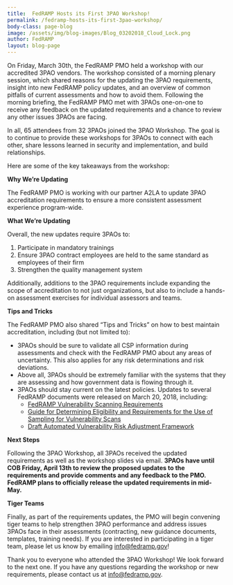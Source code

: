 ```yaml
---
title:  FedRAMP Hosts its First 3PAO Workshop!
permalink: /fedramp-hosts-its-first-3pao-workshop/
body-class: page-blog
image: /assets/img/blog-images/Blog_03202018_Cloud_Lock.png
author: FedRAMP
layout: blog-page
---
```

On Friday, March 30th, the FedRAMP PMO held a workshop with our accredited 3PAO vendors. The workshop consisted of a morning plenary session, which shared reasons for the updating the 3PAO requirements, insight into new FedRAMP policy updates, and an overview of common pitfalls of current assessments and how to avoid them. Following the morning briefing, the FedRAMP PMO met with 3PAOs one-on-one to receive any feedback on the updated requirements and a chance to review any other issues 3PAOs are facing. 

In all, 65 attendees from 32 3PAOs joined the 3PAO Workshop. The goal is to continue to provide these workshops for 3PAOs to connect with each other, share lessons learned in security and implementation, and build relationships. 

Here are some of the key takeaways from the workshop:

**Why We’re Updating**

The FedRAMP PMO is working with our partner A2LA to update 3PAO accreditation requirements to ensure a more consistent assessment experience program-wide.

**What We’re Updating** 

Overall, the new updates require 3PAOs to:
1. Participate in mandatory trainings
2. Ensure 3PAO contract employees are held to the same standard as employees of their firm
3. Strengthen the quality management system

Additionally, additions to the 3PAO requirements include expanding the scope of accreditation to not just organizations, but also to include a hands-on assessment exercises for individual assessors and teams. 

**Tips and Tricks** 

The FedRAMP PMO also shared “Tips and Tricks” on how to best maintain accreditation, including (but not limited to):
* 3PAOs should be sure to validate all CSP information during assessments and check with the FedRAMP PMO about any areas of uncertainty. This also applies for any risk determinations and risk deviations.
* Above all, 3PAOs should be extremely familiar with the systems that they are assessing and how government data is flowing through it.
* 3PAOs should stay current on the latest policies. Updates to several FedRAMP documents were released on March 20, 2018, including: 
  * <a href="{{site.baseurl}}/assets/resources/documents/CSP_Vulnerability_Scanning_Requirements.pdf">FedRAMP Vulnerability Scanning Requirements</a>
  *  <a href="{{site.baseurl}}/assets/resources/documents/CSP_Vulnerability_Scan_Requirements_Using_Sampling.pdf">Guide for Determining Eligibility and Requirements for the Use of Sampling for Vulnerability Scans</a>
  * <a href="{{site.baseurl}}/assets/resources/documents/CSP_Automated_Vulnerability_Risk_Adjustment_Framework.pdf">Draft Automated Vulnerability Risk Adjustment Framework </a>

**Next Steps**

Following the 3PAO Workshop, all 3PAOs received the updated requirements as well as the workshop slides via email. **3PAOs have until COB Friday, April 13th to review the proposed updates to the requirements and provide comments and any feedback to the PMO.
FedRAMP plans to officially release the updated requirements in mid-May.**

**Tiger Teams** 

Finally, as part of the requirements updates, the PMO will begin convening tiger teams to help strengthen 3PAO performance and address issues 3PAOs face in their assessments (contracting, new guidance documents, templates, training needs). If you are interested in participating in a tiger team, please let us know by emailing info@fedramp.gov!

Thank you to everyone who attended the 3PAO Workshop! We look forward to the next one. If you have any questions regarding the workshop or new requirements, please contact us at info@fedramp.gov.
